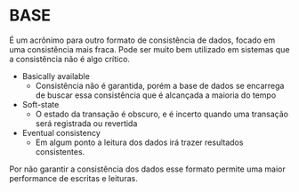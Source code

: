 # BASE

É um acrônimo para outro formato de consistência de dados, focado em uma consistência mais fraca. Pode ser muito bem utilizado em sistemas que a consistência não é algo crítico.

- Basically available
	- Consistência não é garantida, porém a base de dados se encarrega de buscar essa consistência que é alcançada a maioria do tempo
- Soft-state
	- O estado da transação é obscuro, e é incerto quando uma transação será registrada ou revertida
- Eventual consistency
	- Em algum ponto a leitura dos dados irá trazer resultados consistentes.

Por não garantir a consistência dos dados esse formato permite uma maior performance de escritas e leituras.

